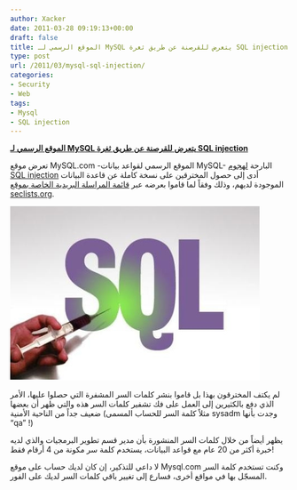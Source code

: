 ```yaml
---
author: Xacker
date: 2011-03-28 09:19:13+00:00
draft: false
title: الموقع الرسمي لـ MySQL يتعرض للقرصنة عن طريق ثغرة SQL injection
type: post
url: /2011/03/mysql-sql-injection/
categories:
- Security
- Web
tags:
- Mysql
- SQL injection
---
```


[**الموقع الرسمي لـ MySQL يتعرض للقرصنة عن طريق ثغرة SQL injection**
]( https://www.it-scoop.com/2011/03/mysql-sql-injection/)


تعرض موقع MySQL.com -الموقع الرسمي لقواعد بيانات MySQL- البارحة [لهجوم SQL injection](http://securingsqlserver.com/mysql-com-compromised-via-sql-injection-attack-someone-should-have-read-chapter-6) أدى إلى حصول المخترقين على نسخة كاملة عن قاعدة البيانات الموجودة لديهم، وذلك وفقاً لما قاموا بعرضه عبر [قائمة المراسلة البريدية الخاصة بموقع seclists.org](http://seclists.org/fulldisclosure/2011/Mar/309).

[![](SQL-Injection-Attack.jpg)
]( https://www.it-scoop.com/2011/03/mysql-sql-injection/)

لم يكتف المخترقون بهذا بل قاموا بنشر كلمات السر المشفرة التي حصلوا عليها، الأمر الذي دفع بالكثيرين إلى العمل على فك تشفير كلمات السر هذه والتي ظهر أن بعضها ضعيف جداً من الناحية الأمنية (مثلاً كلمة السر للحساب المسمى sysadm وجدت بأنها “qa” !)

يظهر أيضاً من خلال كلمات السر المنشورة بأن مدير قسم تطوير البرمجيات والذي لديه خبرة أكثر من 20 عام مع قواعد البيانات، يستخدم كلمة سر مكونة من 4 أرقام فقط!

لا داعي للتذكير، إن كان لديك حساب على موقع Mysql.com وكنت تستخدم كلمة السر المسجّل بها في مواقع أخرى، فسارع إلى تغيير باقي كلمات السر لديك على الفور.


